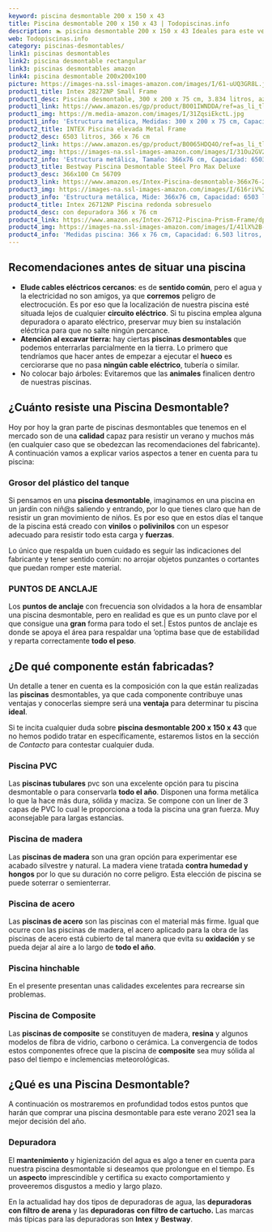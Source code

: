 ```yaml
---
keyword: piscina desmontable 200 x 150 x 43
title: Piscina desmontable 200 x 150 x 43 | Todopiscinas.info
description: 🏊 piscina desmontable 200 x 150 x 43 Ideales para este verano 2021. Aquí puedes comprar piscina desmontable 200 x 150 x 43 y comparar con otras similares. No dejes escapar piscina desmontable 200 x 150 x 43 a un precio realmente tentador.
web: Todopiscinas.info
category: piscinas-desmontables/
link1: piscinas desmontables
link2: piscina desmontable rectangular
link3: piscinas desmontables amazon
link4: piscina desmontable 200x200x100
picture: https://images-na.ssl-images-amazon.com/images/I/61-uUQ3GR8L.jpg
product1_title: Intex 28272NP Small Frame
product1_desc: Piscina desmontable, 300 x 200 x 75 cm, 3.834 litros, azul
product1_link: https://www.amazon.es/gp/product/B001IWNDDA/ref=as_li_tl?ie=UTF8&camp=3638&creative=24630&creativeASIN=B001IWNDDA&linkCode=as2&tag=todopiscinas0e-21&linkId=25b9d647487c889cb6ef56ed63f50ca1
product1_img: https://m.media-amazon.com/images/I/31ZqsiEkctL.jpg
product1_info: 'Estructura metálica, Medidas: 300 x 200 x 75 cm, Capacidad: 3.834 litros, Para 6 personas (+ 6 años), Fácil montaje, Forma rectangular'
product2_title: INTEX Piscina elevada Metal Frame
product2_desc: 6503 litros, 366 x 76 cm
product2_link: https://www.amazon.es/gp/product/B0065HDQ4O/ref=as_li_tl?ie=UTF8&camp=3638&creative=24630&creativeASIN=B0065HDQ4O&linkCode=as2&tag=todopiscinas0e-21&linkId=ed2430e3ba564d3527ee103df33ed7b3
product2_img: https://images-na.ssl-images-amazon.com/images/I/31Ou2GV2SAL.jpg
product2_info: 'Estructura metálica, Tamaño: 366x76 cm, Capacidad: 6503 litros, Forma circular, De 4 a 7 personas (+6 años)'
product3_title: Bestway Piscina Desmontable Steel Pro Max Deluxe
product3_desc: 366x100 Cm 56709
product3_link: https://www.amazon.es/Intex-Piscina-desmontable-366x76-28210NP/dp/B0065HDQ4O?__mk_es_ES=%C3%85M%C3%85%C5%BD%C3%95%C3%91&crid=25UQGV9HG2INI&dchild=1&keywords=piscinas+desmontables&qid=1615854176&sprefix=piscinas+dem%2Caps%2C201&sr=8-5&linkCode=ll1&tag=todopiscinas0e-21&linkId=34f200977c6cbaab1f3f4d9ac0e64755&language=es_ES&ref_=as_li_ss_tl
product3_img: https://images-na.ssl-images-amazon.com/images/I/616riV%2BiY3L.jpg
product3_info: 'Estructura metálica, Mide: 366x76 cm, Capacidad: 6503 litros, De 4 a 7 personas mayores de 6 años, Forma circular, Tecnología Super-Tough'
product4_title: Intex 26712NP Piscina redonda sobresuelo
product4_desc: con depuradora 366 x 76 cm
product4_link: https://www.amazon.es/Intex-26712-Piscina-Prism-Frame/dp/B07FB823GL?__mk_es_ES=%C3%85M%C3%85%C5%BD%C3%95%C3%91&dchild=1&keywords=piscinas+desmontables+con+depuradora&qid=1615936418&sr=8-5&linkCode=ll1&tag=todopiscinas0e-21&linkId=d98699de7830cd471766fa1daa36de34&language=es_ES&ref_=as_li_ss_tl
product4_img: https://images-na.ssl-images-amazon.com/images/I/41lX%2B-YpibL.jpg
product4_info: 'Medidas piscina: 366 x 76 cm, Capacidad: 6.503 litros, Incluye depuradora de cartucha A, Lona resistente triple capa'
---
```




## Recomendaciones antes de situar una piscina



*   **Elude cables eléctricos cercanos**: es de **sentido común**, pero el agua y la electricidad no son amigos, ya que **corremos** peligro de electrocución. Es por eso que la localización de nuestra piscina esté situada lejos de cualquier **circuito eléctrico**. Si tu piscina emplea alguna depuradora o aparato eléctrico, preservar muy bien su instalación eléctrica para que no salte ningún percance.
*   **Atención al excavar tierra:** hay ciertas **piscinas desmontables** que podemos enterrarlas parcialmente en la tierra. Lo primero  que tendríamos que hacer antes de empezar a ejecutar el **hueco** es cerciorarse que no pasa **ningún cable eléctrico**, tubería o similar.
*   No colocar bajo árboles: Evitaremos que las **animales** finalicen dentro de nuestras piscinas.


## ¿Cuánto resiste una Piscina Desmontable?

Hoy por hoy la gran parte de piscinas desmontables que tenemos en el mercado son de una **calidad** capaz para resistir un verano y muchos más (en cualquier caso que se obedezcan las recomendaciones del fabricante). A continuación vamos a explicar varios aspectos a tener en cuenta para tu piscina:


### Grosor del plástico del tanque

Si pensamos en una **piscina desmontable**, imaginamos en una piscina en un jardín con niñ@s saliendo y entrando, por lo que tienes claro que han de resistir un gran movimiento de niños. Es por eso que en estos días el tanque de la piscina está creado con **vinilos** o **polivinilos** con un espesor adecuado para resistir todo esta carga y **fuerzas**.

Lo único que respalda un	 buen cuidado es seguir las indicaciones del fabricante y tener sentido común: no arrojar objetos punzantes o cortantes que puedan romper este material.


### PUNTOS DE ANCLAJE

Los **puntos de anclaje** con frecuencia son olvidados a la hora de ensamblar una piscina desmontable, pero en realidad es que es un punto clave por el que consigue una **gran** forma para todo el set.| Estos puntos de anclaje es donde se apoya el área para respaldar una ’optima base que de estabilidad y reparta correctamente **todo el peso**.


## ¿De qué componente están fabricadas?

Un detalle a tener en cuenta es la composición con la que están realizadas las **piscinas** desmontables, ya que cada componente contribuye unas ventajas y conocerlas siempre será una **ventaja** para determinar tu piscina **ideal**.

Si te incita cualquier duda sobre **piscina desmontable 200 x 150 x 43** que no hemos podido tratar en específicamente, estaremos listos en la sección de _Contacto_ para contestar cualquier duda.


### Piscina  PVC

Las **piscinas tubulares** pvc son una excelente opción para tu piscina desmontable o para conservarla **todo el año**. Disponen una forma metálica lo que la hace más dura, sólida y maciza. Se compone con un liner de 3 capas de PVC lo cual le proporciona a toda la piscina una gran fuerza. Muy aconsejable para largas estancias.


### Piscina de madera

Las **piscinas de madera** son una gran opción para experimentar ese acabado silvestre y natural. La madera viene tratada **contra humedad y hongos** por lo que su duración no corre peligro. Esta elección de piscina se puede soterrar o semienterrar.


### Piscina de acero

Las **piscinas de acero** son las piscinas con el material más firme. Igual que ocurre con las piscinas de madera, el acero aplicado para la obra de las piscinas de acero está cubierto de tal manera que evita su **oxidación** y se pueda dejar al aire a lo largo de **todo el año**.


### Piscina hinchable

 En el presente presentan unas calidades excelentes para recrearse sin problemas.


### Piscina de Composite

Las **piscinas de composite** se constituyen de madera, **resina** y algunos modelos de fibra de vidrio, carbono o cerámica. La convergencia de todos estos componentes ofrece que la piscina de **composite** sea muy sólida al paso del tiempo e inclemencias meteorológicas.

<stats-list :link1=link1 :link2=link2 :link3=link3 :link4=link4 :category=category></stats-list>
## ¿Qué es una Piscina Desmontable?



A continuación os mostraremos en profundidad todos estos puntos que harán que comprar una piscina desmontable para este verano 2021 sea la mejor decisión del año.

<brand-panel :title=product1_title :desc=product1_desc :img=product1_img :link=product1_link></brand-panel>


### Depuradora

El **mantenimiento** y higienización del agua es algo a tener en cuenta para nuestra piscina desmontable si deseamos que prolongue en el tiempo. Es un **aspecto** imprescindible y certifica su exacto comportamiento y proveeremos disgustos a medio y largo plazo.

En la actualidad hay dos tipos de depuradoras de agua, las **depuradoras con filtro de arena** y  las **depuradoras** **con filtro de cartucho.** Las marcas más típicas para las depuradoras son **Intex** y **Bestway**.

<external-banner></external-banner>
